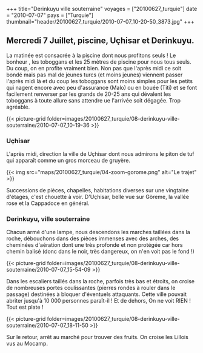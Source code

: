+++
title="Derinkuyu ville souterraine"
voyages = ["20100627_turquie"]
date = "2010-07-07"
pays = ["Turquie"]
thumbnail="header/20100627_turquie/2010-07-07_10-20-50_3873.jpg"
+++

## Mercredi 7 Juillet, piscine, Uçhisar et Derinkuyu.

La matinée est consacrée à la piscine dont nous profitons seuls ! Le bonheur , les toboggans et les 25 mètres de piscine pour nous tous seuls. Du coup, on en profite vraiment bien. Non pas que l'après midi ce soit bondé mais pas mal de jeunes turcs (et moins jeunes) viennent passer l'après midi là et du coup les toboggans sont moins simples pour les petits qui nagent encore avec peu d'assurance (Malo) ou en bouée (Titi) et se font facilement renverser par les grands de 20-25 ans qui dévalent les toboggans à toute allure sans attendre ue l'arrivée soit dégagée. Trop agréable. 

{{< picture-grid folder=images/20100627_turquie/08-derinkuyu-ville-souterraine/2010-07-07_10-19-36 >}}

### Uçhisar

L'après midi, direction la ville de Uçhisar dont nous admirons le piton de tuf qui apparaît comme un gros morceau de gruyère. 

{{< img src="maps/20100627_turquie/04-zoom-gorome.png" alt="Le trajet" >}}

Successions de pièces, chapelles, habitations diverses sur une vingtaine d'étages, c'est chouette à voir. D'Uçhisar, belle vue sur Göreme, la vallée rose et la Cappadoce en général. 

### Derinkuyu, ville souterraine 

Chacun armé d'une lampe, nous descendons les marches taillées dans la roche, débouchons dans des pièces immenses avec des arches, des cheminées d'aération dont une très profonde et non protégée car hors chemin balisé (donc dans le noir, très dangereux, on n'en voit pas le fond !) 

{{< picture-grid folder=images/20100627_turquie/08-derinkuyu-ville-souterraine/2010-07-07_15-54-09 >}}

Dans les escaliers taillés dans la roche, parfois très bas et étroits, on croise de nombreuses portes coulissantes (pierres rondes à rouler dans le passage) destinées à bloquer d'éventuels attaquants. Cette ville pouvait abriter jusqu'à 10 000 personnes paraît-il ! Et de dehors, On ne voit RIEN ! Tout est plate ! 

{{< picture-grid folder=images/20100627_turquie/08-derinkuyu-ville-souterraine/2010-07-07_18-11-50 >}}

Sur le retour, arrêt au marché pour trouver des fruits. On croise les Lillois vus au Mocamp.



